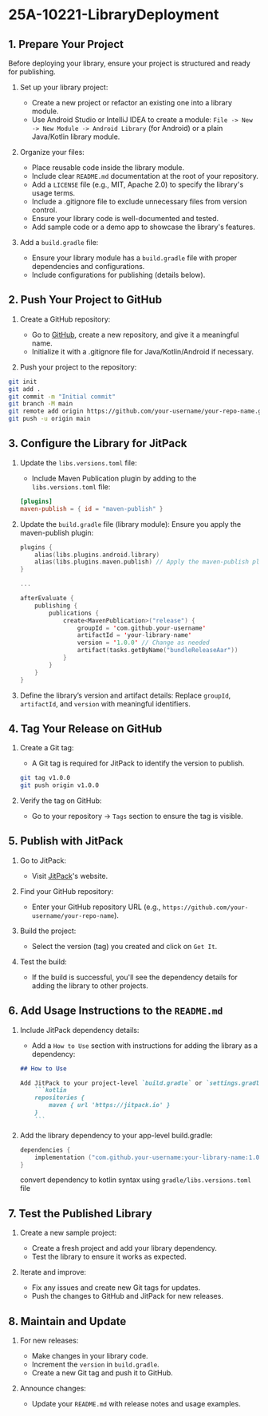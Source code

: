 # 25A-10221-LibraryDeployment

## 1. Prepare Your Project

Before deploying your library, ensure your project is structured and ready for publishing.

1. Set up your library project:

    - Create a new project or refactor an existing one into a library module.
    - Use Android Studio or IntelliJ IDEA to create a module: `File -> New -> New Module -> Android Library` (for Android) or a plain Java/Kotlin library module.
2. Organize your files:

    - Place reusable code inside the library module.
    - Include clear `README.md` documentation at the root of your repository.
    - Add a `LICENSE` file (e.g., MIT, Apache 2.0) to specify the library's usage terms.
    - Include a .gitignore file to exclude unnecessary files from version control.
    - Ensure your library code is well-documented and tested.
    - Add sample code or a demo app to showcase the library's features.
3. Add a `build.gradle` file:

    - Ensure your library module has a `build.gradle` file with proper dependencies and configurations.
    - Include configurations for publishing (details below).

## 2. Push Your Project to GitHub

1. Create a GitHub repository:

    - Go to [GitHub](https://github.com/), create a new repository, and give it a meaningful name.
    - Initialize it with a .gitignore file for Java/Kotlin/Android if necessary.
2. Push your project to the repository:

```bash
git init
git add .
git commit -m "Initial commit"
git branch -M main
git remote add origin https://github.com/your-username/your-repo-name.git
git push -u origin main
```

## 3. Configure the Library for JitPack

1. Update the `libs.versions.toml` file:

    - Include Maven Publication plugin by adding to the `libs.versions.toml` file:

    ```toml
    [plugins]
    maven-publish = { id = "maven-publish" }
    ```

2. Update the `build.gradle` file (library module): Ensure you apply the maven-publish plugin:

    ```kotlin
    plugins {
        alias(libs.plugins.android.library)
        alias(libs.plugins.maven.publish) // Apply the maven-publish plugin
    }

    ...

    afterEvaluate {
        publishing {
            publications {
                create<MavenPublication>("release") {
                    groupId = 'com.github.your-username'
                    artifactId = 'your-library-name'
                    version = '1.0.0' // Change as needed
                    artifact(tasks.getByName("bundleReleaseAar"))
                }
            }
        }
    }
    ```

3. Define the library’s version and artifact details: Replace `groupId`, `artifactId`, and `version` with meaningful identifiers.

## 4. Tag Your Release on GitHub

1. Create a Git tag:

    - A Git tag is required for JitPack to identify the version to publish.

    ```bash
    git tag v1.0.0
    git push origin v1.0.0
    ```

2. Verify the tag on GitHub:
    - Go to your repository → `Tags` section to ensure the tag is visible.

## 5. Publish with JitPack

1. Go to JitPack:

    - Visit [JitPack](https://jitpack.io/)'s website.
2. Find your GitHub repository:

    - Enter your GitHub repository URL (e.g., `https://github.com/your-username/your-repo-name`).
3. Build the project:

    - Select the version (tag) you created and click on ```Get It```.
4. Test the build:
    - If the build is successful, you'll see the dependency details for adding the library to other projects.

## 6. Add Usage Instructions to the `README.md`

1. Include JitPack dependency details:
    - Add a `How to Use` section with instructions for adding the library as a dependency:

    ```markdown
    ## How to Use

    Add JitPack to your project-level `build.gradle` or `settings.gradle`:
        ```kotlin
        repositories {
            maven { url 'https://jitpack.io' }
        }
        ```
    ```

2. Add the library dependency to your app-level build.gradle:

    ```kotlin 
    dependencies {
        implementation ("com.github.your-username:your-library-name:1.0.0")
    }
    ```

    convert dependency to kotlin syntax using ```gradle/libs.versions.toml``` file

## 7. Test the Published Library

1. Create a new sample project:

    - Create a fresh project and add your library dependency.
    - Test the library to ensure it works as expected.
2. Iterate and improve:

    - Fix any issues and create new Git tags for updates.
    - Push the changes to GitHub and JitPack for new releases.

## 8. Maintain and Update

1. For new releases:

    - Make changes in your library code.
    - Increment the `version` in `build.gradle`.
    - Create a new Git tag and push it to GitHub.
2. Announce changes:

    - Update your `README.md` with release notes and usage examples.